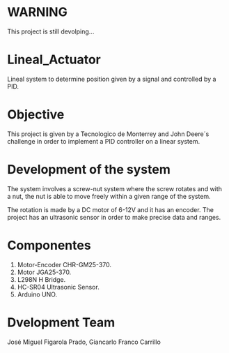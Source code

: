 # WARNING
This project is still devolping...

# Lineal_Actuator
Lineal system to determine position given by a signal and controlled by a PID.

# Objective
This project is given by a Tecnologico de Monterrey and John Deere´s challenge in order to implement a PID controller 
on a linear system.

# Development of the system
The system involves a screw-nut system where the screw rotates and with a nut,
the nut is able to move freely within a given range of the system.

The rotation is made by a DC motor of 6-12V and it has an encoder.
The project has an ultrasonic sensor in order to make precise data and ranges.

# Componentes
1. Motor-Encoder CHR-GM25-370.
2. Motor JGA25-370.
3. L298N H Bridge.
4. HC-SR04 Ultrasonic Sensor.
5. Arduino UNO.

# Dvelopment Team
José Miguel Figarola Prado, Giancarlo Franco Carrillo
